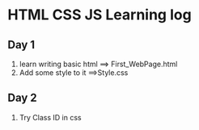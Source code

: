 # HTML CSS JS Learning log
## Day 1
1. learn writing basic html ==> First_WebPage.html 
2. Add some style to it ==>Style.css
## Day 2
1. Try Class ID in css

